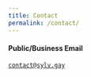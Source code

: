 ```yaml
---
title: Contact
permalink: /contact/
---
```


#### Public/Business Email
[`contact@sylv.gay`](mailto:contact@sylv.gay)
